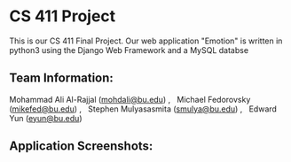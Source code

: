 # CS 411 Project 

This is our CS 411 Final Project. Our web application "Emotion" is written in python3 using the Django Web Framework and a MySQL databse 

## Team Information:
Mohammad Ali Al-Rajjal (mohdali@bu.edu) , &nbsp; Michael Fedorovsky (mikefed@bu.edu) , &nbsp; Stephen Mulyasasmita (smulya@bu.edu) , &nbsp; Edward Yun (eyun@bu.edu)


## Application Screenshots:




